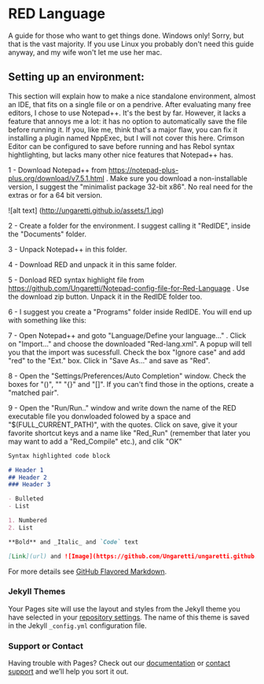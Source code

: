 # RED Language

A guide for those who want to get things done.
Windows only! 
Sorry, but that is the vast majority. If you use Linux you probably don't need this guide anyway, and my wife won't let me use her mac.

## Setting up an environment:
This section will explain how to make a nice standalone environment, almost an IDE, that fits on a single file or on a pendrive. After evaluating many free editors, I chose to use Notepad++. It's the best by far. However, it lacks a feature that annoys me a lot: it has no option to automatically save the file before running it. If you, like me, think that's a major flaw, you can fix it installing a plugin named NppExec, but I will not cover this here. Crimson Editor can be configured to save before running and has Rebol syntax hightlighting, but lacks many other nice features that Notepad++ has.

1 - Download Notepad++ from https://notepad-plus-plus.org/download/v7.5.1.html . Make sure you download a non-installable version, I suggest the "minimalist package 32-bit x86". No real need for the extras or for a 64 bit version.

![alt text] (http://ungaretti.github.io/assets/1.jpg)

2 - Create a folder for the environment. I suggest calling it "RedIDE", inside the "Documents" folder.

3 - Unpack Notepad++ in this folder.

4 - Download RED and unpack it in this same folder.

5 - Donload RED syntax highlight file from https://github.com/Ungaretti/Notepad-config-file-for-Red-Language . Use the download zip button. Unpack it in the RedIDE folder too.

6 - I suggest you create a "Programs" folder inside RedIDE. You will end up with something like this:

7 - Open Notepad++ and goto "Language/Define your language..." . Click on "Import..." and choose the downloaded "Red-lang.xml". A popup will tell you that the import was sucessfull. Check the box "Ignore case" and add "red" to the "Ext." box. Click in "Save As..." and save as "Red".

8 - Open the "Settings/Preferences/Auto Completion" window. Check the boxes for "()", "" "{}" and "[]". If you can't find those in the options, create a "matched pair".

9 - Open the "Run/Run.." window and write down the name of the RED executable file you donwloaded folowed by a space and "$(FULL_CURRENT_PATH)", with the quotes. Click on save, give it your favorite shortcut keys and a name like "Red_Run" (remember that  later you may want to add a "Red_Compile" etc.), and clik "OK"





```markdown
Syntax highlighted code block

# Header 1
## Header 2
### Header 3

- Bulleted
- List

1. Numbered
2. List

**Bold** and _Italic_ and `Code` text

[Link](url) and ![Image](https://github.com/Ungaretti/ungaretti.github.io/tree/master/assets)
```

For more details see [GitHub Flavored Markdown](https://guides.github.com/features/mastering-markdown/).

### Jekyll Themes

Your Pages site will use the layout and styles from the Jekyll theme you have selected in your [repository settings](https://github.com/Ungaretti/ungaretti.github.io/settings). The name of this theme is saved in the Jekyll `_config.yml` configuration file.

### Support or Contact

Having trouble with Pages? Check out our [documentation](https://help.github.com/categories/github-pages-basics/) or [contact support](https://github.com/contact) and we’ll help you sort it out.
